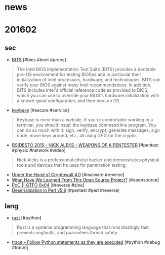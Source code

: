 # news

# 201602

## sec
+ [BITS](http://biosbits.org/) [#bios #boot #preos]
>The Intel BIOS Implementation Test Suite (BITS) provides a bootable pre-OS environment for testing BIOSes and in particular their initialization of Intel processors, hardware, and technologies. BITS can verify your BIOS against many Intel recommendations. In addition, BITS includes Intel's official reference code as provided to BIOS, which you can use to override your BIOS's hardware initialization with a known-good configuration, and then boot an OS.
+ [keybase](https://keybase.io/) [#secure #service]
>Keybase is more than a website. If you're comfortable working in a terminal, you should install the keybase command line program. You can do so much with it: sign, verify, encrypt, generate messages, sign code, move keys around, etc., all using GPG for the crypto.
+ [BSIDESTO 2015 - NICK ALEKS - WEAPONS OF A PENTESTER](https://www.youtube.com/watch?v=lDvf4ScWbcQ) [#pentest #physic #network #video]
>Nick Aleks is a professional ethical hacker and demonstrates physical tools and devices that he uses for penetration testing.
+ [Under the Hood of Cryptowall 4.0](http://www.tripwire.com/state-of-security/security-awareness/under-the-hood-of-cryptowall-4-0/) [#malware #reverse]
+ [What Have We Learned From This Open Source Project?](http://taskwarrior.org/docs/advice.html) [#opensource]
+ [PoC || GTFO 0x04](https://archive.org/stream/pocorgtfo04/pocorgtfo04_djvu.txt) [#reverse #zine]
+ [Deserialization in Perl v5.8](http://www.agarri.fr/kom/archives/2016/02/06/deserialization_in_perl_v5_8/index.html)  (#pentest #perl #reverse)

## lang
+ [rust](https://www.rust-lang.org) [#python]
>Rust is a systems programming language that runs blazingly fast, prevents segfaults, and guarantees thread safety. 
+ [trace – Follow Python statements as they are executed](https://pymotw.com/2/trace/) [#python #debug #trace)]
